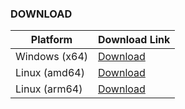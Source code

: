 ### DOWNLOAD
| Platform      | Download Link |
|---------------|---------------|
| Windows (x64) | [Download](https://github.com/chelaxian/FreeNetCalc/actions/runs/13061866213/artifacts/2513574774) |
| Linux (amd64) | [Download](https://github.com/chelaxian/FreeNetCalc/actions/runs/13061866213/artifacts/2513574554) |
| Linux (arm64) | [Download](https://github.com/chelaxian/FreeNetCalc/actions/runs/13061866213/artifacts/2513573901) |
